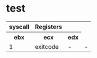 # test

<table>
  <tr>
    <th>syscall</th>
    <th>Registers</th>
  </tr>
  <tr>
    <th>ebx</th>
    <th>ecx</th>
    <th>edx</th>
  </tr>
  <tr>
    <td>1</td>
    <td>exitcode</td>
    <td>-</td>
    <td>-</td>
  </tr>
</table>

